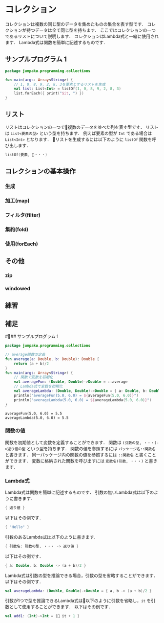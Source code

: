 # コレクション

コレクションは複数の同じ型のデータを集めたものの集合を表す型です．
コレクションが持つデータは全て同じ型を持ちます．
ここではコレクションの一つであるリストについて説明します．
コレクションはLambda式と一緒に使用されます．
Lambda式は関数を簡単に記述するものです．

## サンプルプログラム 1
```kt
package jumpaku.programming.collections

fun main(args: Array<String>) {
    // 1, 0, 8, 9, 2, 8, 3を要素とするリストを生成
    val list: List<Int> = listOf(1, 0, 8, 9, 2, 8, 3)
    list.forEach({ print("$it, ") })
}
```

## リスト
リストはコレクションの一つで複数のデータを並べた列を表す型です．
リストは `List<要素の型>` という型を持ちます．
例えば要素の型が `Int` である場合は `List<Int>` となります．
リストを生成するには以下のように `listOf` 関数を呼び出します．
```kt
listOf(要素, ・・・)
```


## コレクションの基本操作

### 生成

### 加工(map)

### フィルタ(filter)

### 集約(fold)

### 使用(forEach)

## その他

### zip

### windowed

## 練習

## 補足

### サンプルプログラム 1
```kt
package jumpaku.programming.collections

// average関数の定義
fun average(a: Double, b: Double): Double {
    return (a + b)/2
}
fun main(args: Array<String>) {
    // 関数で変数を初期化
    val averageFun: (Double, Double)->Double = ::average
    // Lambda式で変数を初期化
    val averageLambda: (Double, Double)->Double = { a: Double, b: Double -> (a + b)/2 }
    println("averageFun(5.0, 6.0) = ${averageFun(5.0, 6.0)}")
    println("averageLambda(5.0, 6.0) = ${averageLambda(5.0, 6.0)}")
}
```
```
averageFun(5.0, 6.0) = 5.5
averageLambda(5.0, 6.0) = 5.5
```

### 関数の値

関数を初期値として変数を定義することができます．
関数は `(引数の型, ・・・)->返り値の型` という型を持ちます．
関数の値を参照するには `パッケージ名::関数名` と書きます．
同一パッケージ内の関数の値を参照するには `::関数名` と書くことができます．
変数に格納された関数を呼び出すには `変数名(引数, ・・・)` と書きます．

### Lambda式

Lambda式は関数を簡単に記述するものです．
引数の無いLambda式は以下のように書きます．
```kt
{ 返り値 }
```
以下はその例です．
```kt
{ "Hello" }
```
引数のあるLambda式は以下のように書きます．
```kt
{ 引数名: 引数の型, ・・・ -> 返り値 }
```
以下はその例です．
```kt
{ a: Double, b: Double -> (a + b)/2 }
```
Lambda式は引数の型を推論できる場合，引数の型を省略することができます．
以下はその例です．
```kt
val averageLambda: (Double, Double)->Double = { a, b -> (a + b)/2 }
```
引数が1つで型を推論できるLambda式は以下のように引数を省略し，`it` を引数として使用することができます．
以下はその例です．
```kt
val add1: (Int)->Int = { it + 1 }
```
